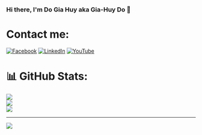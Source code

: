 ### Hi there, I'm Do Gia Huy aka Gia-Huy Do 👋

# Contact me:
[![Facebook](https://img.shields.io/badge/Facebook-%231877F2.svg?logo=Facebook&logoColor=white)](https://web.facebook.com/giahuy.do617/) [![LinkedIn](https://img.shields.io/badge/LinkedIn-%230077B5.svg?logo=linkedin&logoColor=white)](https://www.linkedin.com/in/gia-huy-do-303305273/) [![YouTube](https://img.shields.io/badge/YouTube-%23FF0000.svg?logo=YouTube&logoColor=white)](https://www.youtube.com/@huyymedia8059) 
# 📊 GitHub Stats:
![](https://github-readme-stats.vercel.app/api?username=GiaHuyJQK1706&theme=dark&hide_border=false&include_all_commits=false&count_private=false)<br/>
![](https://github-readme-streak-stats.herokuapp.com/?user=GiaHuyJQK1706&theme=dark&hide_border=false)<br/>
![](https://github-readme-stats.vercel.app/api/top-langs/?username=GiaHuyJQK1706&theme=dark&hide_border=false&include_all_commits=false&langs_count=12&count_private=false&layout=compact)

---
[![](https://visitcount.itsvg.in/api?id=GiaHuyJQK1706&icon=0&color=0)](https://visitcount.itsvg.in)

<!-- Proudly created with GPRM ( https://gprm.itsvg.in ) -->

